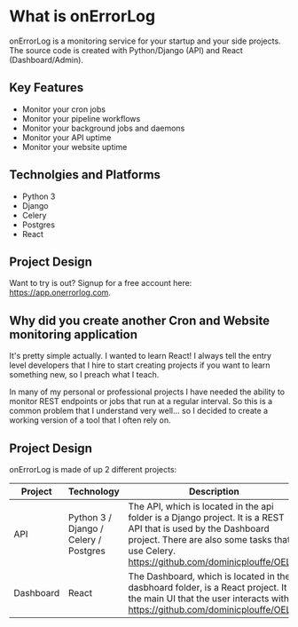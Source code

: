 # What is onErrorLog

onErrorLog is a monitoring service for your startup and your side projects.  The source code is created with Python/Django (API) and React (Dashboard/Admin).

## Key Features
- Monitor your cron jobs
- Monitor your pipeline workflows
- Monitor your background jobs and daemons
- Monitor your API uptime
- Monitor your website uptime

## Technolgies and Platforms
- Python 3 
- Django
- Celery
- Postgres
- React

## Project Design
Want to try is out?  Signup for a free account here: https://app.onerrorlog.com.

## Why did you create another Cron and Website monitoring application
It's pretty simple actually.  I wanted to learn React! I always tell the entry level developers that I hire to start creating projects if you want to learn something new, so I preach what I teach.

In many of my personal or professional projects I have needed the ability to monitor REST endpoints or jobs that run at a regular interval.  So this is a common problem that I understand very well... so I decided to create a working version of a tool that I often rely on.

## Project Design
onErrorLog is made of up 2 different projects:

Project | Technology | Description
--------|------------|------------
API | Python 3 / Django / Celery / Postgres | The API, which is located in the api folder is a Django project.  It is a REST API that is used by the Dashboard project.  There are also some tasks that use Celery. https://github.com/dominicplouffe/OEL
Dashboard | React | The Dashboard, which is located in the dasbhoard folder, is a React project.  It is the main UI that the user interacts with. https://github.com/dominicplouffe/OELUI
